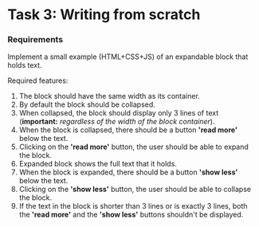 # Task 3: Writing from scratch

### Requirements

Implement a small example (HTML+CSS+JS) of an expandable block that holds text.

Required features:

1. The block should have the same width as its container.
2. By default the block should be collapsed.
3. When collapsed, the block should display only 3 lines of text (**important:** _regardless of the width of the block container_).
4. When the block is collapsed, there should be a button **'read more'** below the text.
5. Clicking on the **'read more'** button, the user should be able to expand the block.
6. Expanded block shows the full text that it holds.
7. When the block is expanded, there should be a button **'show less'** below the text.
8. Clicking on the **'show less'** button, the user should be able to collapse the block.
9. If the text in the block is shorter than 3 lines or is exactly 3 lines, both the **'read more'** and the **'show less'** buttons shouldn't be displayed.

